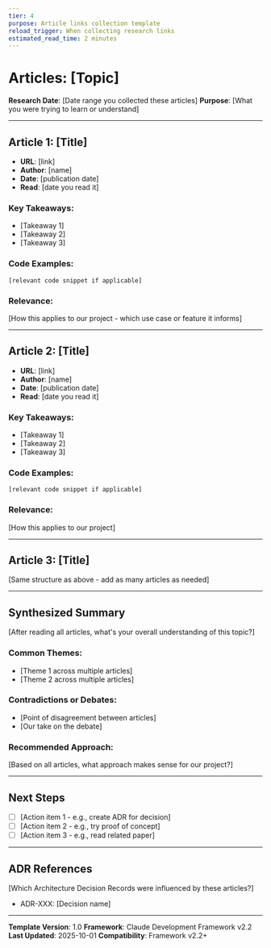 ```yaml
---
tier: 4
purpose: Article links collection template
reload_trigger: When collecting research links
estimated_read_time: 2 minutes
---
```


# Articles: [Topic]

**Research Date**: [Date range you collected these articles]
**Purpose**: [What you were trying to learn or understand]

---

## Article 1: [Title]

- **URL**: [link]
- **Author**: [name]
- **Date**: [publication date]
- **Read**: [date you read it]

### Key Takeaways:
- [Takeaway 1]
- [Takeaway 2]
- [Takeaway 3]

### Code Examples:
```[language]
[relevant code snippet if applicable]
```

### Relevance:
[How this applies to our project - which use case or feature it informs]

---

## Article 2: [Title]

- **URL**: [link]
- **Author**: [name]
- **Date**: [publication date]
- **Read**: [date you read it]

### Key Takeaways:
- [Takeaway 1]
- [Takeaway 2]
- [Takeaway 3]

### Code Examples:
```[language]
[relevant code snippet if applicable]
```

### Relevance:
[How this applies to our project]

---

## Article 3: [Title]

[Same structure as above - add as many articles as needed]

---

## Synthesized Summary

[After reading all articles, what's your overall understanding of this topic?]

### Common Themes:
- [Theme 1 across multiple articles]
- [Theme 2 across multiple articles]

### Contradictions or Debates:
- [Point of disagreement between articles]
- [Our take on the debate]

### Recommended Approach:
[Based on all articles, what approach makes sense for our project?]

---

## Next Steps

- [ ] [Action item 1 - e.g., create ADR for decision]
- [ ] [Action item 2 - e.g., try proof of concept]
- [ ] [Action item 3 - e.g., read related paper]

---

## ADR References

[Which Architecture Decision Records were influenced by these articles?]

- ADR-XXX: [Decision name]
---

**Template Version**: 1.0
**Framework**: Claude Development Framework v2.2
**Last Updated**: 2025-10-01
**Compatibility**: Framework v2.2+
